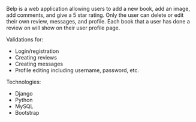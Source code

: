 Belp is a web application allowing users to add a new book, add an image, add comments, and give a 5 star rating. Only the user can delete or edit their own review, messages, and profile. Each book that a user has done a review on will show on their user profile page. 

Validations for:
- Login/registration
- Creating reviews
- Creating messages
- Profile editing including username, password, etc.

Technologies:
- Django
- Python
- MySQL
- Bootstrap

